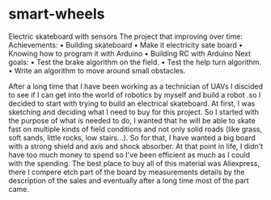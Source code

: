 # smart-wheels
Electric skateboard with sensors The project that improving over time:
Achievements:
•	Building skateboard
•	Make it electricity sate board
•	Knowing how to program it with Arduino
•	Building  RC with Arduino 
Next goals:
•	Test the brake algorithm on the field.
•	Test the help turn algorithm.
•	Write an algorithm to move around small obstacles.

After a long time that I have been working as a technician of UAVs I discided to see if I can get into the world of robotics by myself and build a robot .so I decided to start with trying to build an electrical skateboard. At first, I was sketching and deciding what I need to buy for this project. So I started with the purpose of what is needed to do, I wanted that he will be able to skate fast on multiple kinds of field conditions and not only solid roads (like grass, soft sands, little rocks, low stairs…). So for that, I have wanted a big board with a strong shield and axis and shock absorber. At that point in life, I didn’t have too much money to spend so I've been efficient as much as I could with the spending. The best place to buy all of this material was Aliexpress, there I compere etch part of the board by measurements details by the description of the sales and eventually after a long time most of the part came.
